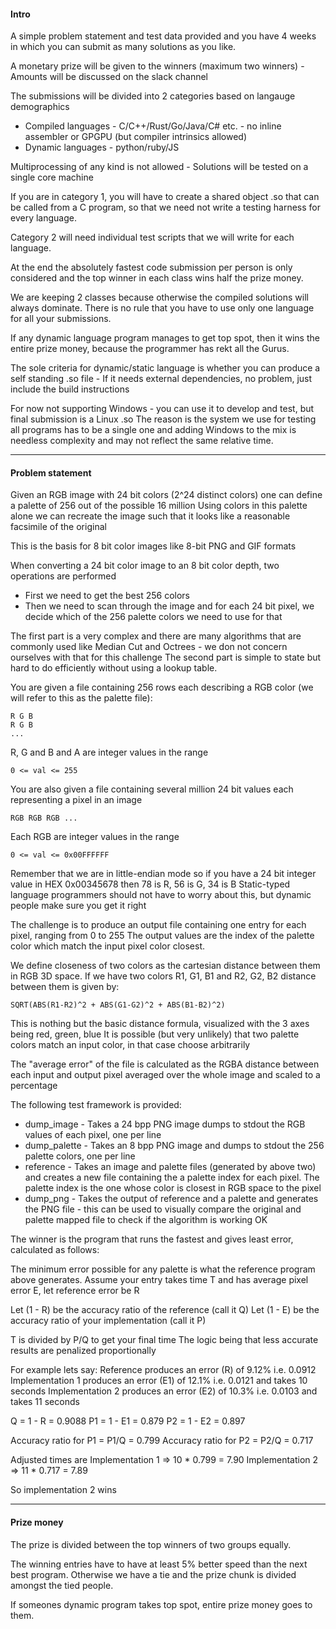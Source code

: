 
#### Intro

A simple problem statement and test data provided and you have 4 weeks in which you can submit as many solutions as you like.

A monetary prize will be given to the winners (maximum two winners) - Amounts will be discussed on the slack channel


The submissions will be divided into 2 categories based on langauge demographics

 * Compiled languages - C/C++/Rust/Go/Java/C# etc. - no inline assembler or GPGPU (but compiler intrinsics allowed)
 * Dynamic languages - python/ruby/JS

Multiprocessing of any kind is not allowed - Solutions will be tested on a single core machine

If you are in category 1, you will have to create a shared object .so that can be called from a C program, so that we need not write a testing harness for every language.

Category 2 will need individual test scripts that we will write for each language.

At the end the absolutely fastest code submission per person is only considered  and the top winner in each class wins half the prize money.

We are keeping 2 classes because otherwise the compiled solutions will always dominate. There is no rule that you have to use only one language for all your submissions.

If any dynamic language program manages to get top spot, then it wins the entire prize money, because the programmer has rekt all the Gurus.

The sole criteria for dynamic/static language is whether you can produce a self standing .so file - If it needs external dependencies, no problem, just include the build instructions

For now not supporting Windows - you can use it to develop and test, but final submission is a Linux .so
The reason is the system we use for testing all programs has to be a single one and adding Windows to the mix is needless complexity and may not reflect the same relative time.

---

#### Problem statement

Given an RGB image with 24 bit colors (2^24 distinct colors) one can define a palette of 256 out of the possible 16 million
Using colors in this palette alone we can recreate the image such that it looks like a reasonable facsimile of the original  

This is the basis for 8 bit color images like 8-bit PNG and GIF formats

When converting a 24 bit color image to an 8 bit color depth, two operations are performed

  * First we need to get the best 256 colors
  * Then we need to scan through the image and for each 24 bit pixel, we decide which of the 256 palette colors we need to use for that
  
The first part is a very complex and there are many algorithms that are commonly used like Median Cut and Octrees - we don not concern ourselves with that for this challenge
The second part is simple to state but hard to do efficiently without using a lookup table.

You are given a file containing 256 rows each describing a RGB color (we will refer to this as the palette file):

    R G B
    R G B
    ...

R, G and B and A are integer values in the range
    
    0 <= val <= 255   


You are also given a file containing several million 24 bit values each representing a pixel in an image

    RGB RGB RGB ...

Each RGB are integer values in the range
    
    0 <= val <= 0x00FFFFFF   


Remember that we are in little-endian mode so if you have a 24 bit integer value in HEX 0x00345678 then 78 is R, 56 is G, 34 is B
Static-typed language programmers should not have to worry about this, but dynamic people make sure you get it right

The challenge is to produce an output file containing one entry for each pixel, ranging from 0 to 255
The output values are the index of the palette color which match the input pixel color closest.

We define closeness of two colors as the cartesian distance between them in RGB 3D space.
If we have two colors R1, G1, B1 and R2, G2, B2 distance between them is given by:

    SQRT(ABS(R1-R2)^2 + ABS(G1-G2)^2 + ABS(B1-B2)^2)
    
This is nothing but the basic distance formula, visualized with the 3 axes being red, green, blue
It is possible (but very unlikely) that two palette colors match an input color, in that case choose arbitrarily

The "average error" of the file is calculated as the RGBA distance between each input and output pixel averaged over the whole image and scaled to a percentage


The following test framework is provided:

 * dump_image - Takes a 24 bpp PNG image dumps to stdout the RGB values of each pixel, one per line
 * dump_palette - Takes an 8 bpp PNG image and dumps to stdout the 256 palette colors, one per line
 * reference - Takes an image and palette files (generated by above two) and creates a new file containing the a palette index for each pixel. The palette index is the one whose color is closest in RGB space to the pixel
 * dump_png - Takes the output of reference and a palette and generates the PNG file - this can be used to visually compare the original and palette mapped file to check if the algorithm is working OK


The winner is the program that runs the fastest and gives least error, calculated as follows:

The minimum error possible for any palette is what the reference program above generates.
Assume your entry takes time T and has average pixel error E, let reference error be R

Let (1 - R) be the accuracy ratio of the reference (call it Q)
Let (1 - E) be the accuracy ratio of your implementation (call it P)

T is divided by P/Q to get your final time 
The logic being that less accurate results are penalized proportionally

For example lets say: 
Reference produces an error (R) of 9.12% i.e. 0.0912  
Implementation 1 produces an error (E1) of 12.1% i.e. 0.0121 and takes 10 seconds
Implementation 2 produces an error (E2) of 10.3% i.e. 0.0103 and takes 11 seconds

Q = 1 - R = 0.9088
P1 = 1 - E1 = 0.879
P2 = 1 - E2 = 0.897

Accuracy ratio for P1 = P1/Q = 0.799
Accuracy ratio for P2 = P2/Q = 0.717

Adjusted times are
Implementation 1 => 10 * 0.799 = 7.90
Implementation 2 => 11 * 0.717 = 7.89

So implementation 2 wins
 
 
---

#### Prize money

The prize is divided between the top winners of two groups equally.

The winning entries have to have at least 5% better speed than the next best program. 
Otherwise we have a tie and the prize chunk is divided amongst the tied people.

If someones dynamic program takes top spot, entire prize money goes to them.


